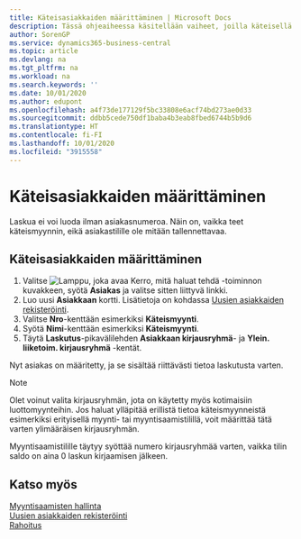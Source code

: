 ```yaml
---
title: Käteisasiakkaiden määrittäminen | Microsoft Docs
description: Tässä ohjeaiheessa käsitellään vaiheet, joilla käteisellä maksava asiakas määritetään.
author: SorenGP
ms.service: dynamics365-business-central
ms.topic: article
ms.devlang: na
ms.tgt_pltfrm: na
ms.workload: na
ms.search.keywords: ''
ms.date: 10/01/2020
ms.author: edupont
ms.openlocfilehash: a4f73de177129f5bc33808e6acf74bd273ae0d33
ms.sourcegitcommit: ddbb5cede750df1baba4b3eab8fbed6744b5b9d6
ms.translationtype: HT
ms.contentlocale: fi-FI
ms.lasthandoff: 10/01/2020
ms.locfileid: "3915558"
---
```

# <a name="set-up-cash-customers"></a>Käteisasiakkaiden määrittäminen
Laskua ei voi luoda ilman asiakasnumeroa. Näin on, vaikka teet käteismyynnin, eikä asiakastilille ole mitään tallennettavaa.  

## <a name="to-set-up-a-cash-customer"></a>Käteisasiakkaiden määrittäminen  
1.  Valitse ![Lamppu, joka avaa Kerro, mitä haluat tehdä -toiminnon](media/ui-search/search_small.png "Kerro, mitä haluat tehdä") kuvakkeen, syötä **Asiakas** ja valitse sitten liittyvä linkki.  
2.  Luo uusi **Asiakkaan** kortti. Lisätietoja on kohdassa [Uusien asiakkaiden rekisteröinti](sales-how-register-new-customers.md).
3.  Valitse **Nro**-kenttään esimerkiksi **Käteismyynti**.  
4.  Syötä **Nimi**-kenttään esimerkiksi **Käteismyynti**.  
5.  Täytä **Laskutus**-pikavälilehden **Asiakkaan kirjausryhmä**- ja **Ylein. liiketoim. kirjausryhmä** -kentät.  

 Nyt asiakas on määritetty, ja se sisältää riittävästi tietoa laskutusta varten.  

> [!NOTE]  
>  Olet voinut valita kirjausryhmän, jota on käytetty myös kotimaisiin luottomyynteihin. Jos haluat ylläpitää erillistä tietoa käteismyynneistä esimerkiksi erityisellä myynti- tai myyntisaamistilillä, voit määrittää tätä varten ylimääräisen kirjausryhmän.  
>   
>  Myyntisaamistilille täytyy syöttää numero kirjausryhmää varten, vaikka tilin saldo on aina 0 laskun kirjaamisen jälkeen.  

## <a name="see-also"></a>Katso myös
[Myyntisaamisten hallinta](receivables-manage-receivables.md)  
[Uusien asiakkaiden rekisteröinti](sales-how-register-new-customers.md)    
[Rahoitus](finance.md)  

